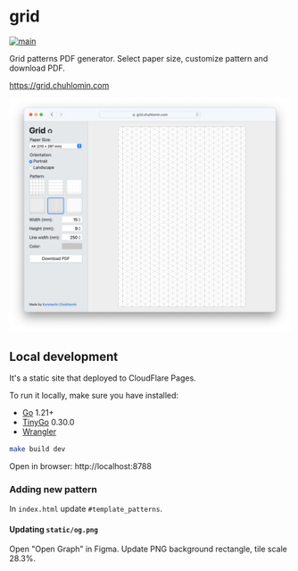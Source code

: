 # grid

[![main](https://github.com/chuhlomin/calendar/actions/workflows/main.yml/badge.svg)](https://github.com/chuhlomin/calendar/actions/workflows/main.yml)

Grid patterns PDF generator. Select paper size, customize pattern and download PDF.

https://grid.chuhlomin.com

![Screenshot](screenshot.png)

## Local development

It's a static site that deployed to CloudFlare Pages.

To run it locally, make sure you have installed:

- [Go](https://golang.org) 1.21+
- [TinyGo](https://tinygo.org) 0.30.0
- [Wrangler](https://developers.cloudflare.com/workers/cli-wrangler/install-update)

```bash
make build dev
```

Open in browser: http://localhost:8788

### Adding new pattern

In `index.html` update `#template_patterns`.

#### Updating `static/og.png`

Open "Open Graph" in Figma. Update PNG background rectangle, tile scale 28.3%.
